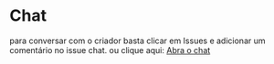 # Chat

para conversar com o criador basta clicar em Issues e adicionar um comentário no issue chat.
ou clique aqui: <a href="https://github.com/SheriffProgramador/Chat/issues/1">Abra o chat</a>
